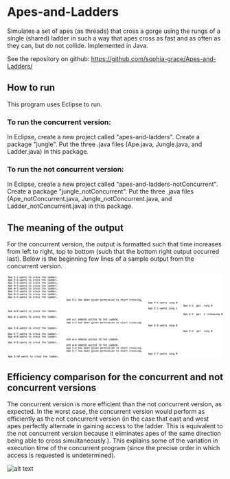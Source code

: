 # Apes-and-Ladders
Simulates a set of apes (as threads) that cross a gorge using the rungs of a single (shared) ladder in such a way that apes cross as fast and as often as they can, but do not collide. Implemented in Java.

See the repository on github: https://github.com/sophia-grace/Apes-and-Ladders/

## How to run
This program uses Eclipse to run. 

### To run the concurrent version:
In Eclipse, create a new project called "apes-and-ladders". Create a package "jungle". Put the three .java files (Ape.java, Jungle.java, and Ladder.java) in this package.

### To run the not concurrent version:
In Eclipse, create a new project called "apes-and-ladders-notConcurrent". Create a package "jungle_notConcurrent". Put the three .java files (Ape_notConcurrent.java, Jungle_notConcurrent.java, and Ladder_notConcurrent.java) in this package.

## The meaning of the output
For the concurrent version, the output is formatted such that time increases from left to right, top to bottom (such that the bottom right output occurred last). Below is the beginning few lines of a sample output from the concurrent version.

![alt text](https://github.com/sophia-grace/Apes-and-Ladders/blob/master/concurrent_sample_output.png)

## Efficiency comparison for the concurrent and not concurrent versions
The concurrent version is more efficient than the not concurrent version, as expected. In the worst case, the concurrent version would perform as efficiently as the not concurrent version (in the case that east and west apes perfectly alternate in gaining access to the ladder. This is equivalent to the not concurrent version because it eliminates apes of the same direction being able to cross simultaneously.). This explains some of the variation in execution time of the concurrent program (since the precise order in which access is requested is undetermined).

![alt text](https://docs.google.com/spreadsheets/d/e/2PACX-1vQoX6Jhu8nBQDAmNsfsLDo_UHwggdj-xHmBBIVKiGBi6TNrd0rbAvu5czocsy_cxISO1sVeJes4I8fA/pubchart?oid=1032139997&format=image)
